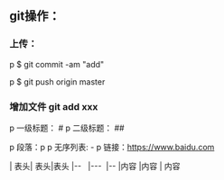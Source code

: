 ## git操作：
### 上传：
p $ git commit -am "add"


p $ git push origin master

### 增加文件 git add xxx



p 一级标题： #
p 二级标题： ##

p 段落：p
p  无序列表: - 
p 链接：https://www.baidu.com

| 表头| 表头|表头
|--   |---  |--
|内容 |内容 | 内容
